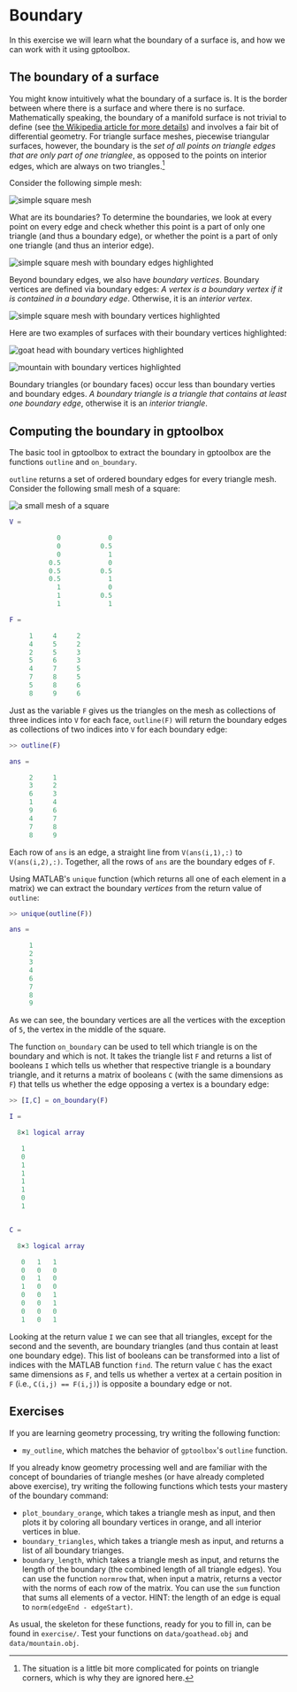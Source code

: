 # Boundary

In this exercise we will learn what the boundary of a surface is, and how we can
work with it using gptoolbox.


## The boundary of a surface

You might know intuitively what the boundary of a surface is.
It is the border between where there is a surface and where there is no surface.
Mathematically speaking, the boundary of a manifold surface is not trivial to
define
(see [the Wikipedia article for more details](https://en.wikipedia.org/wiki/Manifold#Manifold_with_boundary))
and involves a fair bit of differential geometry.
For triangle surface meshes, piecewise triangular surfaces, however,
the boundary is the _set of all points on triangle edges that are only part of
one trianglee_, as opposed to the points on interior edges, which are always on
two triangles.[^1]

Consider the following simple mesh:

![simple square mesh](assets/square_nobdries.png)

What are its boundaries?
To determine the boundaries, we look at every point on every edge and check
whether this point is a part of only one triangle (and thus a boundary edge),
or whether the point is a part of only one triangle (and thus an interior
edge).

![simple square mesh with boundary edges highlighted](assets/square_bdries.png)

Beyond boundary edges, we also have _boundary vertices_.
Boundary vertices are defined via boundary edges:
_A vertex is a boundary vertex if it is contained in a boundary edge_.
Otherwise, it is an _interior vertex_.

![simple square mesh with boundary vertices highlighted](assets/square_bdryverts.png)

Here are two examples of surfaces with their boundary vertices highlighted:

![goat head with boundary vertices highlighted](assets/goathead_bdryverts.png)

![mountain with boundary vertices highlighted](assets/mountain_bdryverts.png)

Boundary triangles (or boundary faces) occur less than boundary
verties and boundary edges.
_A boundary triangle is a triangle that contains at least one boundary edge_,
otherwise it is an _interior triangle_.


## Computing the boundary in gptoolbox

The basic tool in gptoolbox to extract the boundary in gptoolbox are the
functions `outline` and `on_boundary`.

`outline` returns a set of ordered boundary edges for every triangle mesh.
Consider the following small mesh of a square:

![a small mesh of a square](assets/small_square.png)
```MATLAB
V =

            0            0
            0          0.5
            0            1
          0.5            0
          0.5          0.5
          0.5            1
            1            0
            1          0.5
            1            1

F =

     1     4     2
     4     5     2
     2     5     3
     5     6     3
     4     7     5
     7     8     5
     5     8     6
     8     9     6
```

Just as the variable `F` gives us the triangles on the mesh as collections of
three indices into `V` for each face, `outline(F)` will return the boundary
edges as collections of two indices into `V` for each boundary edge:
```MATLAB
>> outline(F)

ans =

     2     1
     3     2
     6     3
     1     4
     9     6
     4     7
     7     8
     8     9
```

Each row of `ans` is an edge, a straight line from `V(ans(i,1),:)` to
`V(ans(i,2),:)`.
Together, all the rows of `ans` are the boundary edges of `F`.

Using MATLAB's `unique` function (which returns all one of each element in a
matrix) we can extract the boundary _vertices_ from the return value of
`outline`:
```MATLAB
>> unique(outline(F))

ans =

     1
     2
     3
     4
     6
     7
     8
     9
```

As we can see, the boundary vertices are all the vertices with the exception of
`5`, the vertex in the middle of the square.

The function `on_boundary` can be used to tell which triangle is on the boundary
and which is not.
It takes the triangle list `F` and returns a list of booleans `I` which tells us
whether that respective triangle is a boundary triangle, and it returns a matrix
of booleans `C` (with the same dimensions as `F`) that tells us whether the edge
opposing a vertex is a boundary edge:
```MATLAB
>> [I,C] = on_boundary(F)

I =

  8×1 logical array

   1
   0
   1
   1
   1
   1
   0
   1


C =

  8×3 logical array

   0   1   1
   0   0   0
   0   1   0
   1   0   0
   0   0   1
   0   0   1
   0   0   0
   1   0   1
```

Looking at the return value `I` we can see that all triangles, except for the
second and the seventh, are boundary triangles (and thus contain at least one
boundary edge).
This list of booleans can be transformed into a list of indices with the MATLAB
function `find`.
The return value `C` has the exact same dimensions as `F`, and tells us whether
a vertex at a certain position in `F` (i.e., `C(i,j) == F(i,j)`) is opposite a
boundary edge or not.


## Exercises

If you are learning geometry processing, try writing the following function:
* `my_outline`, which matches the behavior of `gptoolbox`'s `outline` function.

If you already know geometry processing well and are familiar with the concept
of boundaries of triangle meshes (or have already completed above exercise),
try writing the following functions which tests your mastery of the boundary
command:
* `plot_boundary_orange`, which takes a triangle mesh as input, and then plots
it by coloring all boundary vertices in orange, and all interior vertices in
blue.
* `boundary_triangles`, which takes a triangle mesh as input, and returns a list
of all boundary trianges.
* `boundary_length`, which takes a triangle mesh as input, and returns the
length of the boundary (the combined length of all triangle edges).
You can use the function `normrow` that, when input a matrix, returns a vector
with the norms of each row of the matrix.
You can use the `sum` function that sums all elements of a vector.
HINT: the length of an edge is equal to `norm(edgeEnd - edgeStart)`.

As usual, the skeleton for these functions, ready for you to fill in, can be
found in `exercise/`.
Test your functions on `data/goathead.obj` and `data/mountain.obj`.


[^1]: The situation is a little bit more complicated for points on triangle
corners, which is why they are ignored here.
